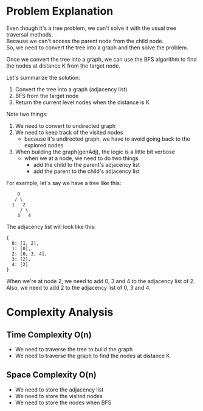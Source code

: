 # Problem Explanation

Even though it's a tree problem, we can't solve it with the usual tree traversal methods.<br>
Because we can't access the parent node from the child node.<br>
So, we need to convert the tree into a graph and then solve the problem.<br>

Once we convert the tree into a graph, we can use the BFS algorithm to find the nodes at distance K from the target node.<br>

Let's summarize the solution:<br>
1. Convert the tree into a graph (adjacency list)
2. BFS from the target node
3. Return the current level nodes when the distance is K

Note two things:<br>
1. We need to convert to undirected graph
2. We need to keep track of the visited nodes
   - because it's undirected graph, we have to avoid going back to the explored nodes
3. When building the graph(genAdj), the logic is a little bit verbose
   - when we at a node, we need to do two things
     - add the child to the parent's adjacency list
     - add the parent to the child's adjacency list

For example, let's say we have a tree like this:<br>
```
    0
   / \
  1   2
     / \
    3   4
```
The adjacency list will look like this:<br>
```
{
  0: [1, 2],
  1: [0],
  2: [0, 3, 4],
  3: [2],
  4: [2]
}
```
When we're at node 2, we need to add 0, 3 and 4 to the adjacency list of 2.<br>
Also, we need to add 2 to the adjacency list of 0, 3 and 4.<br>

# Complexity Analysis
## Time Complexity O(n)
- We need to traverse the tree to build the graph
- We need to traverse the graph to find the nodes at distance K

## Space Complexity O(n)
- We need to store the adjacency list
- We need to store the visited nodes
- We need to store the nodes when BFS